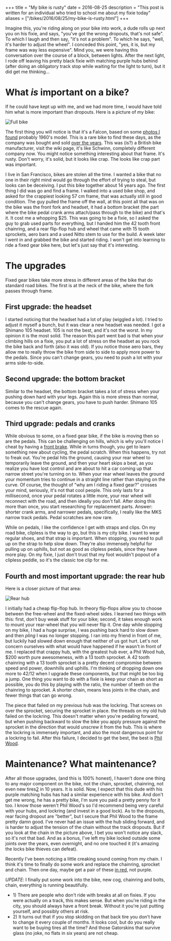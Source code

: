 +++
title = "My bike is rusty"
date = 2016-08-25
description = "This post is written for an individual who tried to school me about my fixie today"
aliases = ["/bikes/2016/08/25/my-bike-is-rusty.html"]
+++

Imagine this, you're riding along on your bike into work, a dude rolls up next you on his fixie, and says,
 "you've got the wrong dropouts, that's not safe". To which I laugh and then say, "it's not a problem". To
 which he says, "well, it's harder to adjust the wheel". I conceded this point, "yes, it is, but my frame
 was way less expensive". Mind you, we were having this conversation over the course of a block, between
 lights. After the next light, I rode off leaving his pretty black fixie with matching purple hubs behind
 (after doing an obligatory track stop while waiting for the light to turn), but it did get me thinking...

# What *is* important on a bike?

If he could have kept up with me, and we had more time, I would have told him what is more important than dropouts.
 Here is a picture of my bike:

![Full bike](@/assets/full-bike.jpg)

The first thing you will notice is that it's a Falcon, based on some
 [photos I found](http://www.classicrendezvous.com/British_isles/Falcon/Falcon_Jerry_Moos.htm)
 probably 1960's model. This is a rare bike to find these days, as the company was bought
 and sold [over the years](https://en.wikipedia.org/wiki/Falcon_Cycles). This was (is?) a British bike manufacturer, visit the wiki page, it's like Schwinn, completely different company now.
 You might notice something interesting about that frame. It's rusty. Don't worry, it's solid, but it looks like crap.
 The looks like crap part was important.

I live in San Francisco, bikes are stolen all the time. I wanted a bike that no one in their right mind would go through
 the effort of trying to steal, but looks can be deceiving. I put this bike together about 14 years ago. The
 first thing I did was go and find a frame. I walked into a used bike shop, and asked for the crappiest looking 57 cm frame,
 that was actually still in good condition. The guy pulled the frame off the wall, at this point all
 that was on the bike was the front fork and headset, it had a bottom bracket (the part where the bike pedal crank arms
 attach/pass through to the bike) and that's it. It cost me a whopping $25. This was going to be a fixie, so I asked the
 guy to grab used parts for everything, but I handed him the 42 tooth front chainring, and a rear flip-flop hub and wheel
 that came with 15 tooth sprockets, aero bars and a used Nitto stem to use for the build. A week later I went in and
 grabbed the bike and started riding. I won't get into learning to ride a fixed gear bike here, but let's just say that
 it's interesting.

# The upgrades

Fixed gear bikes take more stress in different areas of the bike that do standard road bikes. The first is at the neck
 of the bike, where the fork passes through frame.

## First upgrade: the headset

I started noticing that the headset had a lot of play (wiggled a lot). I tried to adjust it myself a bunch, but it was
 clear a new headset was needed. I got a Shimano 105 headset. 105 is not the best, and it's not the worst. In my opinion
 it is the most solid. The reason this part went bad is that when your climbing hills on a fixie, you put a lot of stress
 on the headset as you rock the bike back and forth (also it was old).  If you notice those aero bars, they allow me to
 really throw the bike from side to side to apply more power to the pedals. Since you can't change gears, you need to
 push a lot with your arms side-to-side.

## Second upgrade: the bottom bracket

Similar to the headset, the bottom bracket takes a lot of stress when your pushing down hard with your legs. Again
 this is more stress than normal, because you can't change gears, you have to push harder. Shimano 105 comes to
 the rescue again.

## Third upgrade: pedals and cranks

While obvious to some, on a fixed gear bike, if the bike is moving then so are the pedals. This can be challenging on hills,
 which is why you'll notice I cheat by having a [front brake](?#1). While in turns though, you get to
 learn something new about cycling, the pedal scratch. When this happens, try not to freak out. You're pedal hits the ground,
 causing your rear wheel to temporarily leave the ground, and then your heart skips a beat, as you realize you have lost
 control and are about to hit a car coming up that narrow street you're turning on to. When your rear wheel leaves the ground
 your momentum tries to continue in a straight line rather than staying on the curve. Of course, the thought of "why am I
 riding a fixed gear?" crosses your mind, seriously, it's not that cool people. This only lasts for a millisecond, once your
 pedal rotates a little more, your rear wheel will reconnect with the road, and then ideally you don't fall. After doing this
 more than once, you start researching for replacement parts. Answer: shorter crank arms, and narrower pedals, specifically,
 I really like the MKS narrow track pedals. Pedal scratches are now rare.

While on pedals, I like the confidence I get with straps and clips. On my road bike, clipless is the way to go, but this
 is my city bike. I want to wear regular shoes, and that strap is important. When stopping, you need to pull up on the strap
 to help slow down. They're also immensely helpful for pulling up on uphills, but not as good as clipless pedals, since
 they have more play. On my fixie, I just don't trust that my foot wouldn't popout of a clipless peddle, so it's the classic
 toe clip for me.

## Fourth and most important upgrade: the rear hub

Here is a closer picture of that area:

![Rear hub](@/assets/bike-hub.jpg)

I initially had a cheap flip-flop hub. In theory flip-flops allow you to choose between the free-wheel and the fixed-wheel
 sides. I learned two things with this: first, don't buy weak stuff for your bike; second,
 it takes enough work to mount your rear-wheel that you will never flip it. One day while stopping on my bike, I had a huge
 surprise, I was pushing back hard to slow down and then *pling* I was no longer stopping. I ran into my friend in front of
 me, but luckily had slowed down enough that neither of us got hurt. Let's not concern ourselves with what would have
 happened if he wasn't in front of me. I replaced that crappy hub, with the greatest hub ever, a Phil Wood hub, $200 worth
 pure awesomeness, with a 13 tooth sprocket. A 42 tooth chainring with a 13 tooth sprocket is a pretty decent compromise
 between speed and power, downhills and uphills. I'm thinking of dropping down one more to 42/12 when I upgrade these
 components, but that might be too big a jump. One thing you want to do with a fixie is keep your chain as short as
 possible, you do this by playing with the ratio, the number of teeth on the chainring to sprocket. A shorter chain, means less
 joints in the chain, and fewer things that can go wrong.

The piece that failed on my previous hub was the lockring. That screws on over the sprocket, securing the sprocket in place.
 the threads on my old hub failed on the lockring. This doesn't matter when you're pedaling forward, but when pushing backward to
 slow the bike you apply pressure against the sprocket in the direction that would unscrew it from the hub. This is where
 the lockring is immensely important, and also the most dangerous point for a lockring to fail. After this failure, I decided
 to get the best, the best is [Phil Wood](http://www.philwood.com).

# Maintenance? What maintenance?

After all those upgrades, (and this is 100% honest), I haven't done one thing to any major component
 on the bike, not the chain, sprocket, chainring, not even new tires[2](?#2) in 10 years. It is solid. Now, I expect that this
 dude with his purple matching hubs has had a similar experience with his bike. And don't get me wrong, he has a pretty
 bike, I'm sure you paid a pretty penny for it too. I know those weren't Phil Wood's so I'd recommend being very careful with
 your hubs, and lockring (and invest in a good lock). As to the dropouts, rear facing dropout are "better", but I secure that
 Phil Wood to the frame pretty damn good. I've never had an issue with the hub sliding forward, and is harder to adjust the
 tension of the chain without the track dropouts. But if you look at the chain in the picture above, I bet you won't notice
 any slack, so it's not that bad. And as a bonus, I've left my bike locked outside some joints over the years, even overnight,
 and no one touched it (it's amazing the locks bike thieves can defeat).

Recently I've been noticing a little creaking sound coming from my chain. I think it's time to finally do some work and
 replace the chainring, sprocket and chain. Then one day, maybe get a pair of these [in red](http://phil-wood-co.myshopify.com/collections/track-hub-parts/products/rear-high-flange-double-fixed-track-hubs-classic-model),
 not purple.

*UPDATE*: I finally put some work into the bike, new cog, chainring and bolts, chain, everything is running beautifully.

- <a name="1">1</a>) There are people who don't ride with breaks at all on fixies. If you were actually on a track, this
 makes sense. But when you're riding in the city, you should always have a front break. Without it you're just putting
 yourself, and possibly others at risk.
- <a name="2">2</a>) It turns out that if you stop skidding on that back tire you don't have to change it every couple of
 months. It looks cool, but do you really want to be buying tires all the time? And those Gatorskins that survive glass
 (no joke, no flats in six years) are not cheap.
